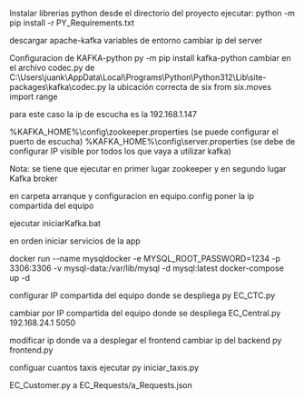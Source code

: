 Instalar librerias python
desde el directorio del proyecto ejecutar:
python -m pip install -r PY_Requirements.txt

descargar apache-kafka
variables de entorno
cambiar ip del server


Configuracion de KAFKA-python
py -m pip install kafka-python
cambiar en el archivo codec.py de 
C:\Users\juank\AppData\Local\Programs\Python\Python312\Lib\site-packages\kafka\codec.py
la ubicación correcta de six
from six.moves import range

para este caso la ip de escucha es la 192.168.1.147

%KAFKA_HOME%\config\zookeeper.properties (se puede configurar el puerto de escucha)
%KAFKA_HOME%\config\server.properties (se debe de configurar IP visible por todos los que vaya a utilizar kafka)

Nota: se tiene que ejecutar en primer lugar zookeeper y en segundo lugar Kafka broker

en carpeta arranque y configuracion en equipo.config poner la ip compartida del equipo

ejecutar iniciarKafka.bat

en orden iniciar servicios de la app

docker run --name mysqldocker -e MYSQL_ROOT_PASSWORD=1234 -p 3306:3306 -v mysql-data:/var/lib/mysql -d mysql:latest
docker-compose up -d

configurar IP compartida del equipo donde se despliega
py EC_CTC.py

cambiar por IP compartida del equipo donde se despliega
EC_Central.py 192.168.24.1 5050

modificar ip donde va a desplegar el frontend cambiar ip del backend
py frontend.py



configuar cuantos taxis ejecutar
py iniciar_taxis.py



EC_Customer.py a EC_Requests/a_Requests.json


